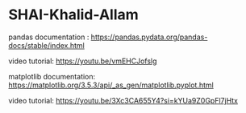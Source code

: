 # SHAI-Khalid-Allam
pandas documentation : https://pandas.pydata.org/pandas-docs/stable/index.html

video tutorial: https://youtu.be/vmEHCJofslg


matplotlib documentation: https://matplotlib.org/3.5.3/api/_as_gen/matplotlib.pyplot.html

video tutorial: https://youtu.be/3Xc3CA655Y4?si=kYUa9Z0GpFl7jHtx



